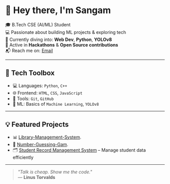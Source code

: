 # 👋 Hey there, I'm Sangam 

🎓 B.Tech CSE (AI/ML) Student  
💻 Passionate about building ML projects & exploring tech  
🌱 Currently diving into: **Web Dev**, **Python**, **YOLOv8**  
🚀 Active in **Hackathons** & **Open Source contributions**  
📬 Reach me on: [Email](mailto:sangam20607@gmail.com)

---

## 🧰 Tech Toolbox

- 💻 Languages: `Python`, `C++`
- 🌐 Frontend: `HTML`, `CSS`, `JavaScript`
- 🔧 Tools: `Git`, `GitHub`
- 🤖 ML: Basics of `Machine Learning`, `YOLOv8`

---

## 💡 Featured Projects

- 📊 [Library-Management-System](https://github.com/sangam20607/Library-Management-System).
- 🔐 [Number-Guessing-Gam](https://github.com/sangam20607/-Number-Guessing-Game-). 
- 🗂️ [Student Record Management System](https://github.com/shabana21005/Student-Record-Management-System) – Manage student data efficiently  

---
> _"Talk is cheap. Show me the code."_  
> — **Linus Torvalds**

